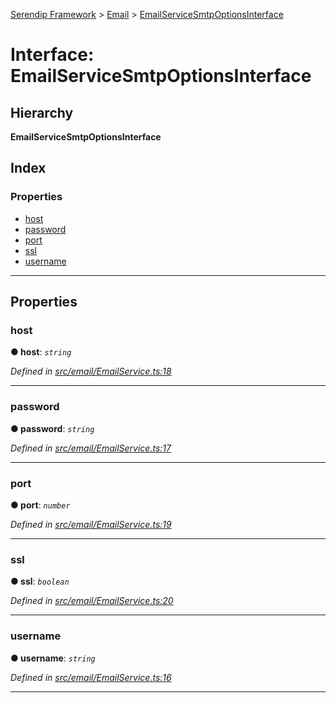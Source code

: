[Serendip Framework](../README.md) > [Email](../modules/email.md) > [EmailServiceSmtpOptionsInterface](../interfaces/email.emailservicesmtpoptionsinterface.md)

# Interface: EmailServiceSmtpOptionsInterface

## Hierarchy

**EmailServiceSmtpOptionsInterface**

## Index

### Properties

* [host](email.emailservicesmtpoptionsinterface.md#host)
* [password](email.emailservicesmtpoptionsinterface.md#password)
* [port](email.emailservicesmtpoptionsinterface.md#port)
* [ssl](email.emailservicesmtpoptionsinterface.md#ssl)
* [username](email.emailservicesmtpoptionsinterface.md#username)

---

## Properties

<a id="host"></a>

###  host

**● host**: *`string`*

*Defined in [src/email/EmailService.ts:18](https://github.com/m-esm/serendip/blob/570071d/src/email/EmailService.ts#L18)*

___
<a id="password"></a>

###  password

**● password**: *`string`*

*Defined in [src/email/EmailService.ts:17](https://github.com/m-esm/serendip/blob/570071d/src/email/EmailService.ts#L17)*

___
<a id="port"></a>

###  port

**● port**: *`number`*

*Defined in [src/email/EmailService.ts:19](https://github.com/m-esm/serendip/blob/570071d/src/email/EmailService.ts#L19)*

___
<a id="ssl"></a>

###  ssl

**● ssl**: *`boolean`*

*Defined in [src/email/EmailService.ts:20](https://github.com/m-esm/serendip/blob/570071d/src/email/EmailService.ts#L20)*

___
<a id="username"></a>

###  username

**● username**: *`string`*

*Defined in [src/email/EmailService.ts:16](https://github.com/m-esm/serendip/blob/570071d/src/email/EmailService.ts#L16)*

___

